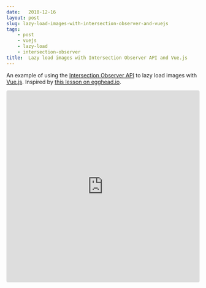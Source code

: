 ```yaml
---
date:   2018-12-16
layout: post
slug: lazy-load-images-with-intersection-observer-and-vuejs
tags:
    - post
    - vuejs
    - lazy-load
    - intersection-observer
title:  Lazy load images with Intersection Observer API and Vue.js
---
```


An example of using the [Intersection Observer API](https://developer.mozilla.org/en-US/docs/Web/API/Intersection_Observer_API) to lazy load images with [Vue.js](https://vuejs.org/). Inspired by [this lesson on egghead.io](https://egghead.io/lessons/vue-js-lazy-load-images-using-intersection-observer-api).

<iframe src="https://codesandbox.io/embed/w73ym30lyw" style="width:100%; height:500px; border:0; border-radius: 4px; overflow:hidden;" sandbox="allow-modals allow-forms allow-popups allow-scripts allow-same-origin"></iframe>
